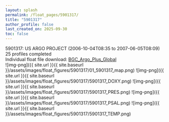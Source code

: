 ```yaml
---
layout: splash
permalink: /float_pages/5901317/
title: "5901317"
author_profile: false
last_created_on: 2025-09-30
toc: false
---
```

 
5901317: US ARGO PROJECT (2006-10-04T08:35 to 2007-06-05T08:09)\
25 profiles completed\
Individual float file download: [BGC_Argo_Plus_Global](https://ftp.soest.hawaii.edu/bgc_argo_plus/Individual_Floats/outliers_removed/5901317_Sprof_processed.nc)\
![img-png]({{ site.url }}{{ site.baseurl }}/assets/images/float_figures/5901317/01_5901317_map.png)
![img-png]({{ site.url }}{{ site.baseurl }}/assets/images/float_figures/5901317/5901317_DOXY.png)
![img-png]({{ site.url }}{{ site.baseurl }}/assets/images/float_figures/5901317/5901317_PRES.png)
![img-png]({{ site.url }}{{ site.baseurl }}/assets/images/float_figures/5901317/5901317_PSAL.png)
![img-png]({{ site.url }}{{ site.baseurl }}/assets/images/float_figures/5901317/5901317_TEMP.png)
